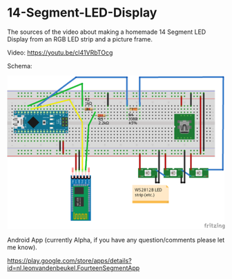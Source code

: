 # 14-Segment-LED-Display

The sources of the video about making a homemade 14 Segment LED Display from an RGB LED strip and a picture frame.

Video: https://youtu.be/cl41VRbTOcg

Schema:

![alt text](https://github.com/leonvandenbeukel/14-Segment-LED-Display/blob/master/Schema.png)

Android App (currently Alpha, if you have any question/comments please let me know).

https://play.google.com/store/apps/details?id=nl.leonvandenbeukel.FourteenSegmentApp


